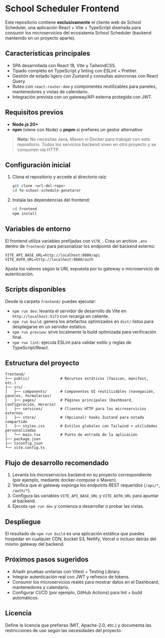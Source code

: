 # School Scheduler Frontend

Este repositorio contiene **exclusivamente** el cliente web de School Scheduler, una aplicación React + Vite + TypeScript diseñada para consumir los microservicios del ecosistema School Scheduler (backend mantenido en un proyecto aparte).

## Características principales

- SPA desarrollada con React 18, Vite y TailwindCSS.
- Tipado completo en TypeScript y linting con ESLint + Prettier.
- Gestión de estado ligero con Zustand y consultas asíncronas con React Query.
- Ruteo con `react-router-dom` y componentes reutilizables para paneles, mantenedores y vistas de calendario.
- Integración prevista con un gateway/API externa protegida con JWT.

## Requisitos previos

- **Node.js 20+**
- **npm** (viene con Node) o **pnpm** si prefieres un gestor alternativo

> **Nota:** No necesitas Java, Maven ni Docker para trabajar con este repositorio. Todos los servicios backend viven en otro proyecto y se consumen vía HTTP.

## Configuración inicial

1. Clona el repositorio y accede al directorio raíz:
   ```bash
   git clone <url-del-repo>
   cd fe-school-schedule-genetaror
   ```
2. Instala las dependencias del frontend:
   ```bash
   cd frontend
   npm install
   ```

## Variables de entorno

El frontend utiliza variables prefijadas con `VITE_`. Crea un archivo `.env` dentro de `frontend/` para personalizar los endpoints del backend externo:

```env
VITE_API_BASE_URL=http://localhost:8080/api
VITE_AUTH_URL=http://localhost:8080/auth
```

Ajusta los valores según la URL expuesta por tu gateway o microservicio de autenticación.

## Scripts disponibles

Desde la carpeta `frontend/` puedes ejecutar:

- `npm run dev`: levanta el servidor de desarrollo de Vite en `http://localhost:5173` con recarga en caliente.
- `npm run build`: genera los artefactos optimizados en `dist/` listos para desplegarse en un servidor estático.
- `npm run preview`: sirve localmente la build optimizada para verificación final.
- `npm run lint`: ejecuta ESLint para validar estilo y reglas de TypeScript/React.

## Estructura del proyecto

```
frontend/
├── public/              # Recursos estáticos (favicon, manifest, etc.)
├── src/
│   ├── components/      # Componentes UI reutilizables (navegación, paneles, formularios)
│   ├── pages/           # Páginas principales (Dashboard, Configuración, Horario)
│   ├── services/        # Clientes HTTP para los microservicios externos
│   ├── store/           # (Opcional) hooks Zustand para estado compartido
│   ├── styles.css       # Estilos globales con Tailwind + utilidades personalizadas
│   └── main.tsx         # Punto de entrada de la aplicación
├── package.json
├── tsconfig.json
└── vite.config.ts
```

## Flujo de desarrollo recomendado

1. Levanta los microservicios backend en su proyecto correspondiente (por ejemplo, mediante docker-compose o Maven).
2. Verifica que el gateway exponga los endpoints REST requeridos (`/api/*`, `/auth/*`).
3. Configura las variables `VITE_API_BASE_URL` y `VITE_AUTH_URL` para apuntar al backend.
4. Ejecuta `npm run dev` y comienza a desarrollar o probar las vistas.

## Despliegue

El resultado de `npm run build` es una aplicación estática que puedes hospedar en cualquier CDN, bucket S3, Netlify, Vercel o incluso detrás del mismo gateway del backend.

## Próximos pasos sugeridos

- Añadir pruebas unitarias con Vitest + Testing Library.
- Integrar autenticación real con JWT y refresco de tokens.
- Consumir los microservicios reales para mostrar datos en el Dashboard, mantenedores y calendario.
- Configurar CI/CD (por ejemplo, GitHub Actions) para lint + build automáticos.

## Licencia

Define la licencia que prefieras (MIT, Apache-2.0, etc.) y documenta las restricciones de uso según las necesidades del proyecto.
